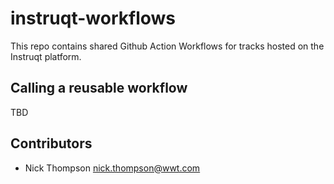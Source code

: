 # instruqt-workflows

This repo contains shared Github Action Workflows for tracks hosted on the Instruqt platform.

## Calling a reusable workflow

TBD

## Contributors

- Nick Thompson <nick.thompson@wwt.com>
